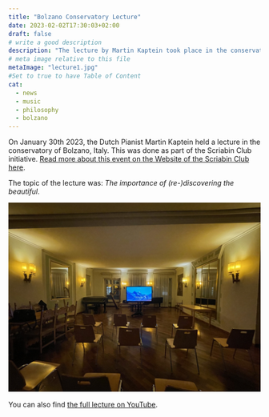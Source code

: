 ```yaml
---
title: "Bolzano Conservatory Lecture"
date: 2023-02-02T17:30:03+02:00
draft: false
# write a good description
description: "The lecture by Martin Kaptein took place in the conservatory of the city of Bolzano in Italy. It was part of the Scriabin Club project."
# meta image relative to this file
metaImage: "lecture1.jpg" 
#Set to true to have Table of Content
cat:
  - news
  - music
  - philosophy
  - bolzano
---
```



On January 30th 2023, the Dutch Pianist Martin Kaptein held a lecture in the conservatory of Bolzano, Italy.
This was done as part of the Scriabin Club initiative.
[Read more about this event on the Website of the Scriabin Club here](https://scriabinclub.com/post/about-the-beautiful/).

The topic of the lecture was: *The importance of (re-)discovering the beautiful*.

![Martin's lecture](lecture1.jpg)

You can also find [the full lecture on YouTube](https://www.youtube.com/watch?v=3-IlPgdl5hs).
